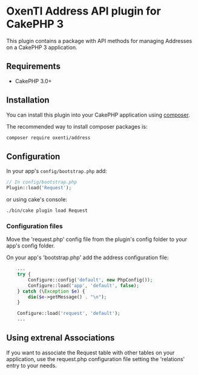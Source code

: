 # OxenTI Address API plugin for CakePHP 3

This plugin contains a package with API methods for managing Addresses on a CakePHP 3 application.

## Requirements

* CakePHP 3.0+

## Installation

You can install this plugin into your CakePHP application using [composer](http://getcomposer.org).

The recommended way to install composer packages is:

```sh
composer require oxenti/address
```

## Configuration

In your app's `config/bootstrap.php` add:

```php
// In config/bootstrap.php
Plugin::load('Request');
```

or using cake's console:

```sh
./bin/cake plugin load Request
```

### Configuration files
Move the 'request.php' config file from the plugin's config folder to your app's config folder.

On your app's 'bootstrap.php' add the address configuration file:
```php
    ...
    try {
	    Configure::config('default', new PhpConfig());
	    Configure::load('app', 'default', false);
	} catch (\Exception $e) {
	    die($e->getMessage() . "\n");
	}

	Configure::load('request', 'default');
    ...
```

## Using extrenal Associations
If you want to associate the Request table with other tables on your application, use the request.php configuration file setting the 'relations' entry to your needs.

